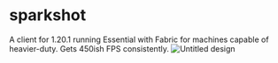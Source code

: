 # sparkshot
A client for 1.20.1 running Essential with Fabric for machines capable of heavier-duty. Gets 450ish FPS consistently.
![Untitled design](https://github.com/RaenzyIsDev/sparkshot/assets/132928035/ea9b55ce-238d-4edf-8f20-83474e0bce32)
